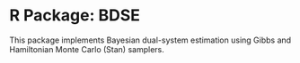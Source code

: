 # R Package: BDSE

This package implements Bayesian dual-system estimation using Gibbs and Hamiltonian Monte Carlo (Stan) samplers.
